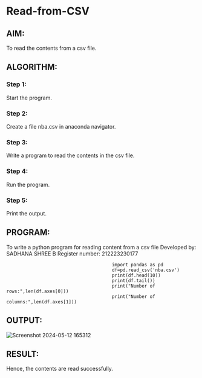 # Read-from-CSV

## AIM:
To read the contents from a csv file.

## ALGORITHM:
### Step 1:
Start the program.
### Step 2:
Create a file nba.csv in anaconda navigator.
### Step 3:
Write a program to read the contents in the csv file.
### Step 4:
Run the program.
### Step 5:
Print the output.

## PROGRAM:
 To write a python program for reading content from a csv file
 Developed by: SADHANA SHREE B
 Register number: 212223230177

                                           import pandas as pd
                                           df=pd.read_csv('nba.csv')
                                           print(df.head(10))
                                           print(df.tail())
                                           print("Number of rows:",len(df.axes[0]))
                                           print("Number of columns:",len(df.axes[1]))
## OUTPUT:
![Screenshot 2024-05-12 165312](https://github.com/SadhanaShreee/Read-from-CSV/assets/144517664/ff4dfb71-e86f-4e8e-9b5a-1b9f76b4424b)

## RESULT:
Hence, the contents are read successfully.
